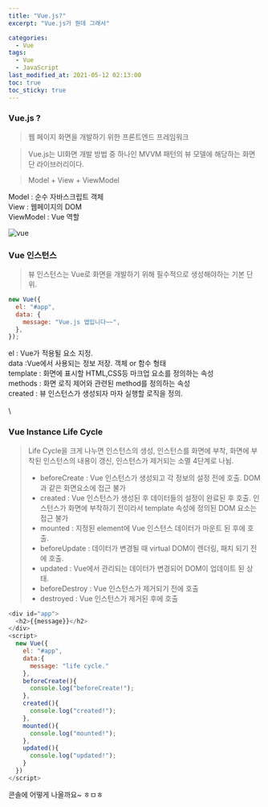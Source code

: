```yaml
---
title: "Vue.js?"
excerpt: "Vue.js가 뭔데 그래서"

categories:
  - Vue
tags:
  - Vue
  - JavaScript
last_modified_at: 2021-05-12 02:13:00
toc: true
toc_sticky: true
---
```


### Vue.js ?

> 웹 페이지 화면을 개발하기 위한 프론트엔드 프레임워크

> Vue.js는 UI화면 개발 방법 중 하나인 MVVM 패턴의 뷰 모델에 해당하는 화면단 라이브러리이다.

> Model + View + ViewModel

Model : 순수 자바스크립트 객체\
View : 웹페이지의 DOM \
ViewModel : Vue 역할

![vue](https://joshua1988.github.io/images/posts/web/vuejs/view-model.png)

### Vue 인스턴스

> 뷰 인스턴스는 Vue로 화면을 개발하기 위해 필수적으로
> 생성해야하는 기본 단위.

```js
new Vue({
  el: "#app",
  data: {
    message: "Vue.js 앱입니다~~",
  },
});
```

el : Vue가 적용될 요소 지정.\
data :Vue에서 사용되는 정보 저장. 객체 or 함수 형태 \
template : 화면에 표시할 HTML,CSS등 마크업 요소를 정의하는 속성 \
methods : 화면 로직 제어와 관련된 method를 정의하는 속성 \
created : 뷰 인스턴스가 생성되자 마자 실행할 로직을 정의.
\
\
\

### Vue Instance Life Cycle

> Life Cycle을 크게 나누면 인스턴스의 생성, 인스턴스를 화면에 부착, 화면에 부착된 인스턴스의 내용이 갱신, 인스턴스가 제거되는 소멸 4단계로 나뉨.
>
> - beforeCreate : Vue 인스턴스가 생성되고 각 정보의 설정 전에 호출. DOM과 같은 화면요소에 접근 불가
> - created : Vue 인스턴스가 생성된 후 데이터들의 설정이 완료된 후 호출. 인스턴스가 화면에 부착하기 전이라서 template 속성에 정의된 DOM 요소는 접근 불가
> - mounted : 지정된 element에 Vue 인스턴스 데이터가 마운트 된 후에 호출.
> - beforeUpdate : 데이터가 변경될 때 virtual DOM이 렌더링, 패치 되기 전에 호출.
> - updated : Vue에서 관리되는 데이터가 변경되어 DOM이 업데이트 된 상태.
> - beforeDestroy : Vue 인스턴스가 제거되기 전에 호출
> - destroyed : Vue 인스턴스가 제거된 후에 호출

```js
<div id="app">
  <h2>{{message}}</h2>
</div>
<script>
  new Vue({
    el: "#app",
    data:{
      message: "life cycle."
    },
    beforeCreate(){
      console.log("beforeCreate!");
    },
    created(){
      console.log("created!");
    },
    mounted(){
      console.log("mounted!");
    },
    updated(){
      console.log("updated!");
    }
  })
</script>
```

콘솔에 어떻게 나올까요~ ㅎㅁㅎ
